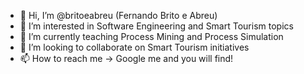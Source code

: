 - 👋 Hi, I’m @britoeabreu (Fernando Brito e Abreu)
- 👀 I’m interested in Software Engineering and Smart Tourism topics
- 🌱 I’m currently teaching Process Mining and Process Simulation
- 💞️ I’m looking to collaborate on Smart Tourism initiatives
- 📫 How to reach me -> Google me and you will find!

<!---
britoeabreu/britoeabreu is a ✨ special ✨ repository because its `README.md` (this file) appears on your GitHub profile.
You can click the Preview link to take a look at your changes.
--->

